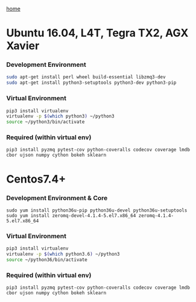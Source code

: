[home](https://github.com/kelceydamage/rtl/blob/master/README.md)
# Ubuntu 16.04, L4T, Tegra TX2, AGX Xavier

### Development Environment
```bash
sudo apt-get install perl wheel build-essential libzmq3-dev
sudo apt-get install python3-setuptools python3-dev python3-pip
```

### Virtual Environment
```bash
pip3 install virtualenv
virtualenv -p $(which python3) ~/python3
source ~/python3/bin/activate
```

### Required (within virtual env)
```
pip3 install pyzmq pytest-cov python-coveralls codecov coverage lmdb cbor ujson numpy cython bokeh sklearn
```

# Centos7.4+

### Development Environment & Core
```
sudo yum install python36u-pip python36u-devel python36u-setuptools
sudo yum install zeromq-devel-4.1.4-5.el7.x86_64 zeromq-4.1.4-5.el7.x86_64
```

### Virtual Environment
```bash
pip3 install virtualenv
virtualenv -p $(which python3.6) ~/python3
source ~/python36/bin/activate
```

### Required (within virtual env)
```
pip3 install pyzmq pytest-cov python-coveralls codecov coverage lmdb cbor ujson numpy cython bokeh sklearn
```
